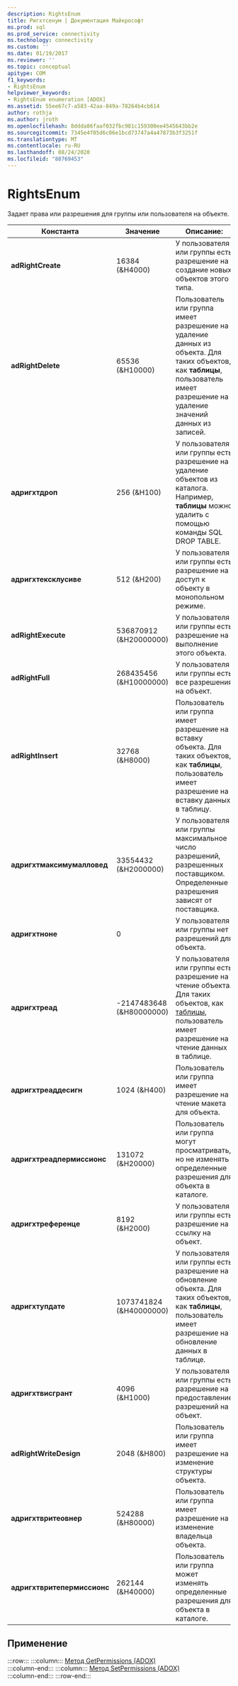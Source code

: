 ```yaml
---
description: RightsEnum
title: Ригхтсенум | Документация Майкрософт
ms.prod: sql
ms.prod_service: connectivity
ms.technology: connectivity
ms.custom: ''
ms.date: 01/19/2017
ms.reviewer: ''
ms.topic: conceptual
apitype: COM
f1_keywords:
- RightsEnum
helpviewer_keywords:
- RightsEnum enumeration [ADOX]
ms.assetid: 55ee67c7-a583-42aa-849a-78264b4cb614
author: rothja
ms.author: jroth
ms.openlocfilehash: 8ddda86faaf032fbc981c159300ee4545643bb2e
ms.sourcegitcommit: 7345e4f05d6c06e1bcd73747a4a47873b3f3251f
ms.translationtype: MT
ms.contentlocale: ru-RU
ms.lasthandoff: 08/24/2020
ms.locfileid: "88769453"
---
```

# <a name="rightsenum"></a>RightsEnum
Задает права или разрешения для группы или пользователя на объекте.  
  
|Константа|Значение|Описание:|  
|--------------|-----------|-----------------|  
|**adRightCreate**|16384 (&H4000)|У пользователя или группы есть разрешение на создание новых объектов этого типа.|  
|**adRightDelete**|65536 (&H10000)|Пользователь или группа имеет разрешение на удаление данных из объекта. Для таких объектов, как **таблицы**, пользователь имеет разрешение на удаление значений данных из записей.|  
|**адригхтдроп**|256 (&H100)|У пользователя или группы есть разрешение на удаление объектов из каталога. Например, **таблицы** можно удалить с помощью команды SQL DROP TABLE.|  
|**адригхтексклусиве**|512 (&H200)|У пользователя или группы есть разрешение на доступ к объекту в монопольном режиме.|  
|**adRightExecute**|536870912 (&H20000000)|У пользователя или группы есть разрешение на выполнение этого объекта.|  
|**adRightFull**|268435456 (&H10000000)|У пользователя или группы есть все разрешения на объект.|  
|**adRightInsert**|32768 (&H8000)|Пользователь или группа имеет разрешение на вставку объекта. Для таких объектов, как **таблицы**, пользователь имеет разрешение на вставку данных в таблицу.|  
|**адригхтмаксимумалловед**|33554432 (&H2000000)|У пользователя или группы максимальное число разрешений, разрешенных поставщиком. Определенные разрешения зависят от поставщика.|  
|**адригхтноне**|0|У пользователя или группы нет разрешений для объекта.|  
|**адригхтреад**|-2147483648 (&H80000000)|У пользователя или группы есть разрешение на чтение объекта. Для таких объектов, как [таблицы](./table-object-adox.md), пользователь имеет разрешение на чтение данных в таблице.|  
|**адригхтреаддесигн**|1024 (&H400)|Пользователь или группа имеет разрешение на чтение макета для объекта.|  
|**адригхтреадпермиссионс**|131072 (&H20000)|Пользователь или группа могут просматривать, но не изменять определенные разрешения для объекта в каталоге.|  
|**адригхтреференце**|8192 (&H2000)|У пользователя или группы есть разрешение на ссылку на объект.|  
|**адригхтупдате**|1073741824 (&H40000000)|У пользователя или группы есть разрешение на обновление объекта. Для таких объектов, как **таблицы**, пользователь имеет разрешение на обновление данных в таблице.|  
|**адригхтвисгрант**|4096 (&H1000)|У пользователя или группы есть разрешение на предоставление разрешений на объект.|  
|**adRightWriteDesign**|2048 (&H800)|Пользователь или группа имеет разрешение на изменение структуры объекта.|  
|**адригхтвритеовнер**|524288 (&H80000)|Пользователь или группа имеет разрешение на изменение владельца объекта.|  
|**адригхтвритепермиссионс**|262144 (&H40000)|Пользователь или группа может изменять определенные разрешения для объекта в каталоге.|  
  
## <a name="applies-to"></a>Применение  

:::row:::
    :::column:::
        [Метод GetPermissions (ADOX)](./getpermissions-method-adox.md)  
    :::column-end:::
    :::column:::
        [Метод SetPermissions (ADOX)](./setpermissions-method-adox.md)  
    :::column-end:::
:::row-end:::
